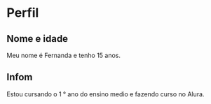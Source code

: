 # Perfil

## Nome e idade
Meu nome é Fernanda e tenho 15 anos.

##  Infom
Estou cursando o 1 °  ano  do ensino medio e fazendo curso no Alura.

